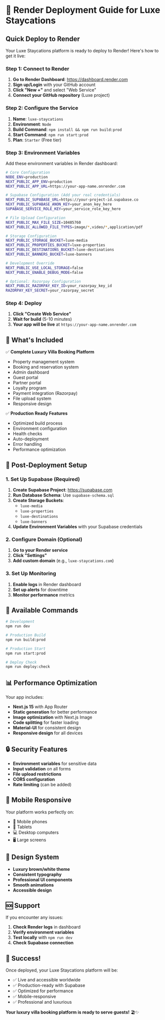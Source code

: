 # 🚀 Render Deployment Guide for Luxe Staycations

## Quick Deploy to Render

Your Luxe Staycations platform is ready to deploy to Render! Here's how to get it live:

### Step 1: Connect to Render

1. **Go to Render Dashboard**: https://dashboard.render.com
2. **Sign up/Login** with your GitHub account
3. **Click "New +"** and select "Web Service"
4. **Connect your GitHub repository** (Luxe project)

### Step 2: Configure the Service

1. **Name**: `luxe-staycations`
2. **Environment**: `Node`
3. **Build Command**: `npm install && npm run build:prod`
4. **Start Command**: `npm run start:prod`
5. **Plan**: `Starter` (Free tier)

### Step 3: Environment Variables

Add these environment variables in Render dashboard:

```bash
# Core Configuration
NODE_ENV=production
NEXT_PUBLIC_APP_ENV=production
NEXT_PUBLIC_APP_URL=https://your-app-name.onrender.com

# Supabase Configuration (Add your real credentials)
NEXT_PUBLIC_SUPABASE_URL=https://your-project-id.supabase.co
NEXT_PUBLIC_SUPABASE_ANON_KEY=your_anon_key_here
SUPABASE_SERVICE_ROLE_KEY=your_service_role_key_here

# File Upload Configuration
NEXT_PUBLIC_MAX_FILE_SIZE=10485760
NEXT_PUBLIC_ALLOWED_FILE_TYPES=image/*,video/*,application/pdf

# Storage Configuration
NEXT_PUBLIC_STORAGE_BUCKET=luxe-media
NEXT_PUBLIC_PROPERTIES_BUCKET=luxe-properties
NEXT_PUBLIC_DESTINATIONS_BUCKET=luxe-destinations
NEXT_PUBLIC_BANNERS_BUCKET=luxe-banners

# Development Override
NEXT_PUBLIC_USE_LOCAL_STORAGE=false
NEXT_PUBLIC_ENABLE_DEBUG_MODE=false

# Optional: Razorpay Configuration
NEXT_PUBLIC_RAZORPAY_KEY_ID=your_razorpay_key_id
RAZORPAY_KEY_SECRET=your_razorpay_secret
```

### Step 4: Deploy

1. **Click "Create Web Service"**
2. **Wait for build** (5-10 minutes)
3. **Your app will be live** at `https://your-app-name.onrender.com`

## 🎯 What's Included

✅ **Complete Luxury Villa Booking Platform**
- Property management system
- Booking and reservation system
- Admin dashboard
- Guest portal
- Partner portal
- Loyalty program
- Payment integration (Razorpay)
- File upload system
- Responsive design

✅ **Production Ready Features**
- Optimized build process
- Environment configuration
- Health checks
- Auto-deployment
- Error handling
- Performance optimization

## 🔧 Post-Deployment Setup

### 1. Set Up Supabase (Required)

1. **Create Supabase Project**: https://supabase.com
2. **Run Database Schema**: Use `supabase-schema.sql`
3. **Create Storage Buckets**: 
   - `luxe-media`
   - `luxe-properties`
   - `luxe-destinations`
   - `luxe-banners`
4. **Update Environment Variables** with your Supabase credentials

### 2. Configure Domain (Optional)

1. **Go to your Render service**
2. **Click "Settings"**
3. **Add custom domain** (e.g., `luxe-staycations.com`)

### 3. Set Up Monitoring

1. **Enable logs** in Render dashboard
2. **Set up alerts** for downtime
3. **Monitor performance** metrics

## 🚀 Available Commands

```bash
# Development
npm run dev

# Production Build
npm run build:prod

# Production Start
npm run start:prod

# Deploy Check
npm run deploy:check
```

## 📊 Performance Optimization

Your app includes:
- **Next.js 15** with App Router
- **Static generation** for better performance
- **Image optimization** with Next.js Image
- **Code splitting** for faster loading
- **Material-UI** for consistent design
- **Responsive design** for all devices

## 🔒 Security Features

- **Environment variables** for sensitive data
- **Input validation** on all forms
- **File upload restrictions**
- **CORS configuration**
- **Rate limiting** (can be added)

## 📱 Mobile Responsive

Your platform works perfectly on:
- 📱 Mobile phones
- 📱 Tablets
- 💻 Desktop computers
- 🖥️ Large screens

## 🎨 Design System

- **Luxury brown/white theme**
- **Consistent typography**
- **Professional UI components**
- **Smooth animations**
- **Accessible design**

## 🆘 Support

If you encounter any issues:

1. **Check Render logs** in dashboard
2. **Verify environment variables**
3. **Test locally** with `npm run dev`
4. **Check Supabase connection**

## 🎉 Success!

Once deployed, your Luxe Staycations platform will be:
- ✅ Live and accessible worldwide
- ✅ Production-ready with Supabase
- ✅ Optimized for performance
- ✅ Mobile-responsive
- ✅ Professional and luxurious

**Your luxury villa booking platform is ready to serve guests!** 🏖️✨
